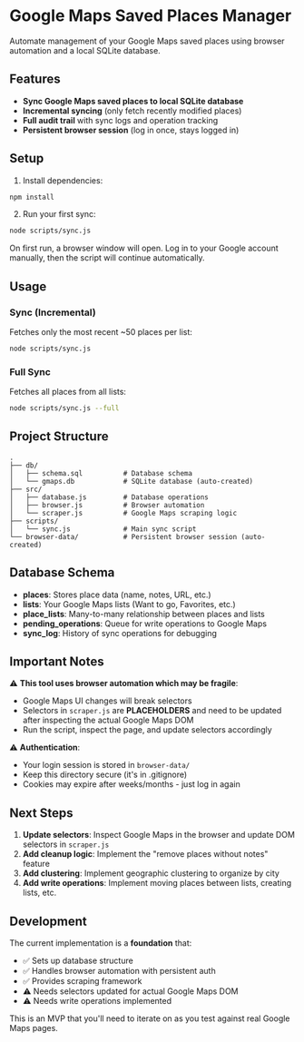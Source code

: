 # Google Maps Saved Places Manager

Automate management of your Google Maps saved places using browser automation and a local SQLite database.

## Features

- **Sync Google Maps saved places to local SQLite database**
- **Incremental syncing** (only fetch recently modified places)
- **Full audit trail** with sync logs and operation tracking
- **Persistent browser session** (log in once, stays logged in)

## Setup

1. Install dependencies:
```bash
npm install
```

2. Run your first sync:
```bash
node scripts/sync.js
```

On first run, a browser window will open. Log in to your Google account manually, then the script will continue automatically.

## Usage

### Sync (Incremental)
Fetches only the most recent ~50 places per list:
```bash
node scripts/sync.js
```

### Full Sync
Fetches all places from all lists:
```bash
node scripts/sync.js --full
```

## Project Structure

```
.
├── db/
│   ├── schema.sql          # Database schema
│   └── gmaps.db            # SQLite database (auto-created)
├── src/
│   ├── database.js         # Database operations
│   ├── browser.js          # Browser automation
│   └── scraper.js          # Google Maps scraping logic
├── scripts/
│   └── sync.js             # Main sync script
└── browser-data/           # Persistent browser session (auto-created)
```

## Database Schema

- **places**: Stores place data (name, notes, URL, etc.)
- **lists**: Your Google Maps lists (Want to go, Favorites, etc.)
- **place_lists**: Many-to-many relationship between places and lists
- **pending_operations**: Queue for write operations to Google Maps
- **sync_log**: History of sync operations for debugging

## Important Notes

⚠️ **This tool uses browser automation which may be fragile**:
- Google Maps UI changes will break selectors
- Selectors in `scraper.js` are **PLACEHOLDERS** and need to be updated after inspecting the actual Google Maps DOM
- Run the script, inspect the page, and update selectors accordingly

⚠️ **Authentication**:
- Your login session is stored in `browser-data/`
- Keep this directory secure (it's in .gitignore)
- Cookies may expire after weeks/months - just log in again

## Next Steps

1. **Update selectors**: Inspect Google Maps in the browser and update DOM selectors in `scraper.js`
2. **Add cleanup logic**: Implement the "remove places without notes" feature
3. **Add clustering**: Implement geographic clustering to organize by city
4. **Add write operations**: Implement moving places between lists, creating lists, etc.

## Development

The current implementation is a **foundation** that:
- ✅ Sets up database structure
- ✅ Handles browser automation with persistent auth
- ✅ Provides scraping framework
- ⚠️ Needs selectors updated for actual Google Maps DOM
- ⚠️ Needs write operations implemented

This is an MVP that you'll need to iterate on as you test against real Google Maps pages.
